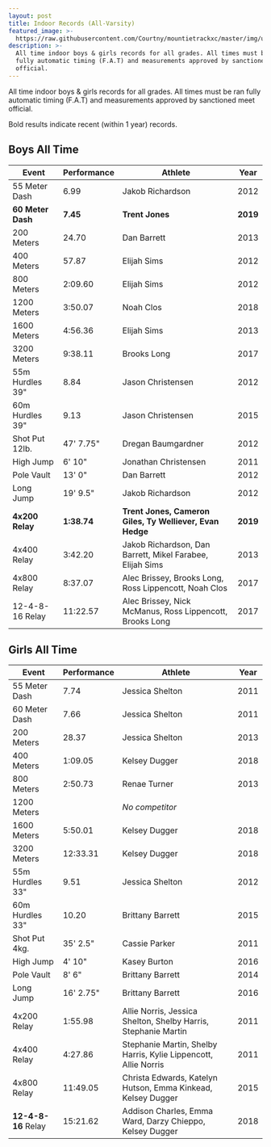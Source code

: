 ```yaml
---
layout: post
title: Indoor Records (All-Varsity)
featured_image: >-
  https://raw.githubusercontent.com/Courtny/mountietrackxc/master/img/uploads/mounties-default.jpg
description: >-
  All time indoor boys & girls records for all grades. All times must be ran
  fully automatic timing (F.A.T) and measurements approved by sanctioned meet
  official.
---
```

All time indoor boys & girls records for all grades. All times must be ran fully automatic timing (F.A.T) and measurements approved by sanctioned meet official.

Bold results indicate recent (within 1 year) records.

## Boys All Time

| Event             | Performance | Athlete                                                   | Year     |
| ----------------- | ----------- | --------------------------------------------------------- | -------- |
| 55 Meter Dash     | 6.99        | Jakob Richardson                                          | 2012     |
| **60 Meter Dash** | **7.45**    | **Trent Jones**                                           | **2019** |
| 200 Meters        | 24.70       | Dan Barrett                                               | 2013     |
| 400 Meters        | 57.87       | Elijah Sims                                               | 2012     |
| 800 Meters        | 2:09.60     | Elijah Sims                                               | 2012     |
| 1200 Meters       | 3:50.07     | Noah Clos                                                 | 2018     |
| 1600 Meters       | 4:56.36     | Elijah Sims                                               | 2013     |
| 3200 Meters       | 9:38.11     | Brooks Long                                               | 2017     |
| 55m Hurdles 39"   | 8.84        | Jason Christensen                                         | 2012     |
| 60m Hurdles 39"   | 9.13        | Jason Christensen                                         | 2015     |
| Shot Put 12lb.    | 47' 7.75"   | Dregan Baumgardner                                        | 2012     |
| High Jump         | 6' 10"      | Jonathan Christensen                                      | 2011     |
| Pole Vault        | 13' 0"      | Dan Barrett                                               | 2012     |
| Long Jump         | 19' 9.5"    | Jakob Richardson                                          | 2012     |
| **4x200 Relay**   | **1:38.74** | **Trent Jones, Cameron Giles, Ty Welliever, Evan Hedge**  | **2019** |
| 4x400 Relay       | 3:42.20     | Jakob Richardson, Dan Barrett, Mikel Farabee, Elijah Sims | 2013     |
| 4x800 Relay       | 8:37.07     | Alec Brissey, Brooks Long, Ross Lippencott, Noah Clos     | 2017     |
| 12-4-8-16 Relay   | 11:22.57    | Alec Brissey, Nick McManus, Ross Lippencott, Brooks Long  | 2017     |

## Girls All Time

| Event               | Performance | Athlete                                                         | Year |
| ------------------- | ----------- | --------------------------------------------------------------- | ---- |
| 55 Meter Dash       | 7.74        | Jessica Shelton                                                 | 2011 |
| 60 Meter Dash       | 7.66        | Jessica Shelton                                                 | 2011 |
| 200 Meters          | 28.37       | Jessica Shelton                                                 | 2013 |
| 400 Meters          | 1:09.05     | Kelsey Dugger                                                   | 2018 |
| 800 Meters          | 2:50.73     | Renae Turner                                                    | 2013 |
| 1200 Meters         |             | _No competitor_                                                 |      |
| 1600 Meters         | 5:50.01     | Kelsey Dugger                                                   | 2018 |
| 3200 Meters         | 12:33.31    | Kelsey Dugger                                                   | 2018 |
| 55m Hurdles 33"     | 9.51        | Jessica Shelton                                                 | 2012 |
| 60m Hurdles 33"     | 10.20       | Brittany Barrett                                                | 2015 |
| Shot Put 4kg.       | 35' 2.5"    | Cassie Parker                                                   | 2011 |
| High Jump           | 4' 10"      | Kasey Burton                                                    | 2016 |
| Pole Vault          | 8' 6"       | Brittany Barrett                                                | 2014 |
| Long Jump           | 16' 2.75"   | Brittany Barrett                                                | 2016 |
| 4x200 Relay         | 1:55.98     | Allie Norris, Jessica Shelton, Shelby Harris, Stephanie Martin  | 2011 |
| 4x400 Relay         | 4:27.86     | Stephanie Martin, Shelby Harris, Kylie Lippencott, Allie Norris | 2011 |
| 4x800 Relay         | 11:49.05    | Christa Edwards, Katelyn Hutson, Emma Kinkead, Kelsey Dugger    | 2015 |
| **12-4-8-16** Relay | 15:21.62    | Addison Charles, Emma Ward, Darzy Chieppo, Kelsey Dugger        | 2018 |

